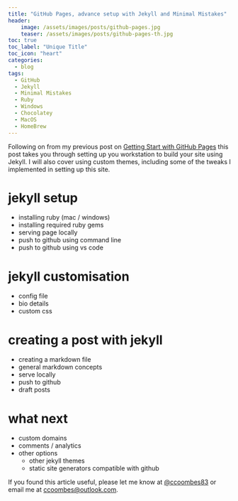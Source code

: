 ```yaml
---
title: "GitHub Pages, advance setup with Jekyll and Minimal Mistakes"
header:
    image: /assets/images/posts/github-pages.jpg
    teaser: /assets/images/posts/github-pages-th.jpg
toc: true
toc_label: "Unique Title"
toc_icon: "heart"  
categories:
  - blog
tags:
  - GitHub
  - Jekyll
  - Minimal Mistakes
  - Ruby
  - Windows
  - Chocolatey
  - MacOS
  - HomeBrew
---
```

Following on from my previous post on [Getting Start with GitHub Pages](/blog/github-pages/) this post takes you through setting up you workstation to build your site using Jekyll. I will also cover using custom themes, including some of the tweaks I implemented in setting up this site.

# jekyll setup
- installing ruby (mac / windows)
- installing required ruby gems
- serving page locally
- push to github using command line
- push to github using vs code

# jekyll customisation
- config file
- bio details
- custom css

# creating a post with jekyll
- creating a markdown file
- general markdown concepts
- serve locally
- push to github
- draft posts

# what next
- custom domains
- comments / analytics 
- other options
    - other jekyll themes
    - static site generators compatible with github

If you found this article useful, please let me know at [@ccoombes83](https://www.twitter.com/ccoombes83) or email me at [ccoombes@outlook.com](mailto:ccoombes@outlook.com).
